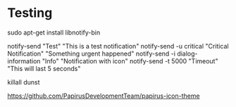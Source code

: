 # Testing
sudo apt-get install libnotify-bin

notify-send "Test" "This is a test notification"
notify-send -u critical "Critical Notification" "Something urgent happened"
notify-send -i dialog-information "Info" "Notification with icon"
notify-send -t 5000 "Timeout" "This will last 5 seconds"

killall dunst

https://github.com/PapirusDevelopmentTeam/papirus-icon-theme
